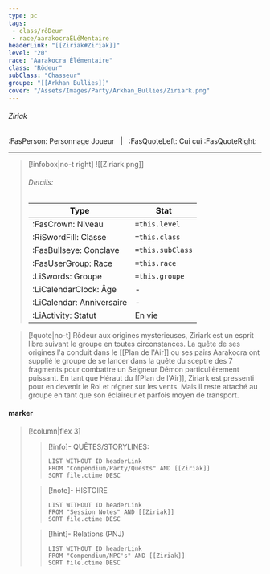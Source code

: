 ```yaml
---
type: pc
tags:
 - class/rôDeur
 - race/aarakocraÉLéMentaire
headerLink: "[[Ziriak#Ziriak]]"
level: "20"
race: "Aarakocra Élémentaire"
class: "Rôdeur"
subClass: "Chasseur"
groupe: "[[Arkhan Bullies]]"
cover: "/Assets/Images/Party/Arkhan_Bullies/Ziriark.png"
---
```


###### Ziriak
:FasPerson: Personnage Joueur &nbsp; | &nbsp; :FasQuoteLeft: Cui cui :FasQuoteRight:
___
> [!infobox|no-t right]
> ![[Ziriark.png]]
> ###### Details:
> | Type | Stat |
> | ---- | ---- |
> | :FasCrown: Niveau   | `=this.level` |
> | :RiSwordFill: Classe |  `=this.class`|
> | :FasBullseye: Conclave |  `=this.subClass`|
> |  :FasUserGroup: Race |  `=this.race`|
> |  :LiSwords: Groupe |  `=this.groupe`|
> |  :LiCalendarClock: Âge | - |
> |  :LiCalendar: Anniversaire | - |
> | :LiActivity: Statut | En vie |

> [!quote|no-t]
> Rôdeur aux origines mysterieuses, Ziriark est un esprit libre suivant le groupe en toutes circonstances. La quête de ses origines l'a conduit dans le [[Plan de l'Air]] ou ses pairs Aarakocra ont supplié le groupe de se lancer dans la quête du sceptre des 7 fragments pour combattre un Seigneur Démon particulièrement puissant. En tant que Héraut du [[Plan de l'Air]], Ziriark est pressenti pour en devenir le Roi et régner sur les vents. Mais il reste attaché au groupe en tant que son éclaireur et parfois moyen de transport.
 
#### marker
> [!column|flex 3]
>> [!info]- QUÊTES/STORYLINES:
>>```dataview
>>LIST WITHOUT ID headerLink
>>FROM "Compendium/Party/Quests" AND [[Ziriak]]
>>SORT file.ctime DESC
>
>>[!note]- HISTOIRE
>>```dataview
>>LIST WITHOUT ID headerLink
>>FROM "Session Notes" AND [[Ziriak]]
>>SORT file.ctime DESC
>
>>[!hint]- Relations (PNJ)
>>```dataview
>>LIST WITHOUT ID headerLink
>>FROM "Compendium/NPC's" AND [[Ziriak]]
>>SORT file.ctime DESC
>>
```image-layout-masonry-3

```
